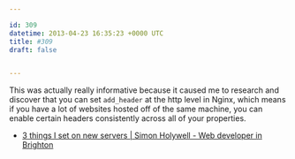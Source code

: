 ```yaml
---

id: 309
datetime: 2013-04-23 16:35:23 +0000 UTC
title: #309
draft: false


---
```


This was actually really informative because it caused me to research and discover that you can set `add_header` at the http level in Nginx, which means if you have a lot of websites hosted off of the same machine, you can enable certain headers consistently across all of your properties. 

 
 * [3 things I set on new servers | Simon Holywell - Web developer in Brighton](http://simonholywell.com/post/2013/04/three-things-i-set-on-new-servers.html)


